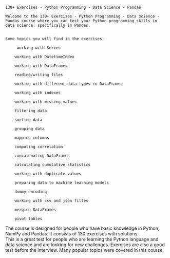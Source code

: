     130+ Exercises - Python Programming - Data Science - Pandas

    Welcome to the 130+ Exercises - Python Programming - Data Science - Pandas course where you can test your Python programming skills in data science, specifically in Pandas.


    Some topics you will find in the exercises:

         working with Series

        working with DatetimeIndex

        working with DataFrames

        reading/writing files

        working with different data types in DataFrames

        working with indexes

        working with missing values

        filtering data

        sorting data

        grouping data

        mapping columns

        computing correlation

        concatenating DataFrames

        calculating cumulative statistics

        working with duplicate values

        preparing data to machine learning models

        dummy encoding

        working with csv and json filles

        merging DataFrames

        pivot tables


The course is designed for people who have basic knowledge in Python, NumPy and Pandas. 
It consists of 130 exercises with solutions.  
This is a great test for people who are learning the Python language and data science and are looking for new challenges. 
Exercises are also a good test before the interview. 
Many popular topics were covered in this course. 